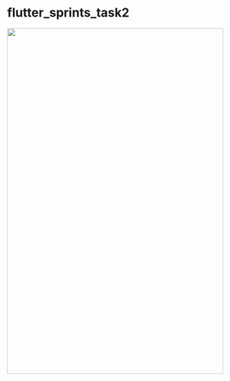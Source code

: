 # flutter_sprints_task2
<image src="https://user-images.githubusercontent.com/90774185/133444276-bcbf388c-e112-424e-b30e-f2c98b1197f8.png" width="500" height="800">

